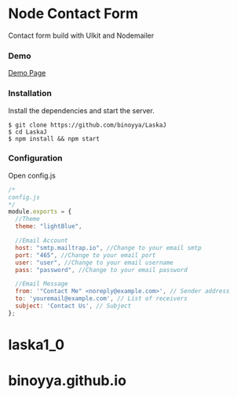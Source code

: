 # Node Contact Form
Contact form build with UIkit and Nodemailer

### Demo
[Demo Page](https://nodejs-contact-form-e6527.firebaseapp.com/demo)

### Installation
Install the dependencies and start the server.
```
$ git clone https://github.com/binoyya/LaskaJ
$ cd LaskaJ
$ npm install && npm start
```

### Configuration
Open config.js
```javascript
/*
config.js
*/
module.exports = {
  //Theme
  theme: "lightBlue",

  //Email Account
  host: "smtp.mailtrap.io", //Change to your email smtp
  port: "465", //Change to your email port
  user: "user", //Change to your email username
  pass: "password", //Change to your email password

  //Email Message
  from: '"Contact Me" <noreply@example.com>', // Sender address
  to: 'youremail@example.com', // List of receivers
  subject: 'Contact Us', // Subject
};
```
# laska1_0
# binoyya.github.io
